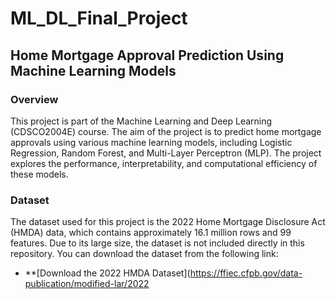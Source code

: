 # **ML_DL_Final_Project**

## **Home Mortgage Approval Prediction Using Machine Learning Models**

### **Overview**

This project is part of the Machine Learning and Deep Learning (CDSCO2004E) course. The aim of the project is to predict home mortgage approvals using various machine learning models, including Logistic Regression, Random Forest, and Multi-Layer Perceptron (MLP). The project explores the performance, interpretability, and computational efficiency of these models.

### **Dataset**

The dataset used for this project is the 2022 Home Mortgage Disclosure Act (HMDA) data, which contains approximately 16.1 million rows and 99 features. Due to its large size, the dataset is not included directly in this repository. You can download the dataset from the following link:

- **[Download the 2022 HMDA Dataset](https://ffiec.cfpb.gov/data-publication/modified-lar/2022
